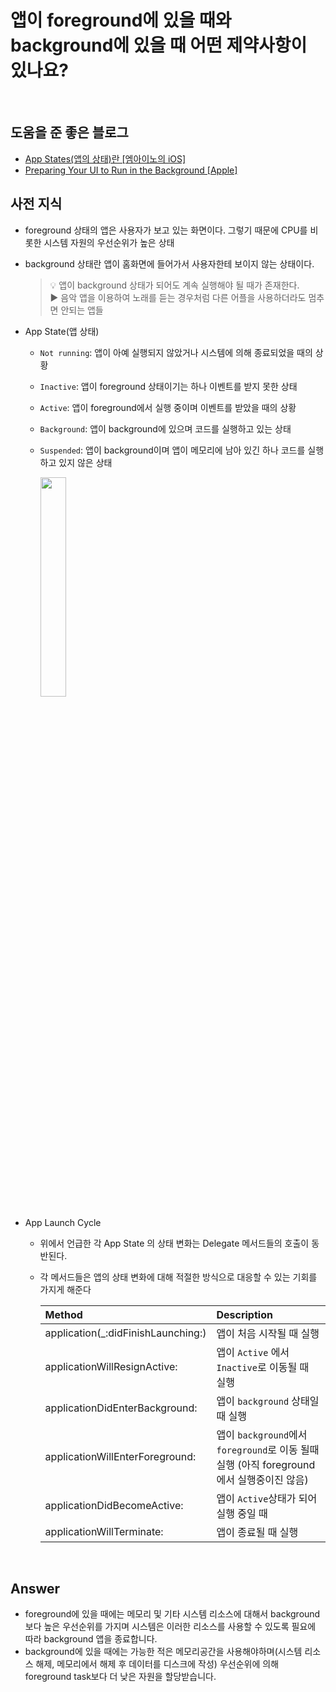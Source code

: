 # 앱이 foreground에 있을 때와 background에 있을 때 어떤 제약사항이 있나요?


<br>

## 도움을 준 좋은 블로그
* [App States(앱의 상태)란 [엠아이노의 iOS]](https://minosaekki.tistory.com/16)
* [Preparing Your UI to Run in the Background [Apple]](https://developer.apple.com/documentation/uikit/app_and_environment/scenes/preparing_your_ui_to_run_in_the_background)


## 사전 지식
* foreground 상태의 앱은 사용자가 보고 있는 화면이다. 그렇기 때문에 CPU를 비롯한 시스템 자원의 우선순위가 높은 상태
* background 상태란 앱이 홈화면에 들어가서 사용자한테 보이지 않는 상태이다. 
    > 💡 앱이 background 상태가 되어도 계속 실행해야 될 때가 존재한다.  
    > ▶️ 음악 앱을 이용하여 노래를 듣는 경우처럼 다른 어플을 사용하더라도 멈추면 안되는 앱들

* App State(앱 상태)
    * `Not running`: 앱이 아예 실행되지 않았거나 시스템에 의해 종료되었을 때의 상황
    * `Inactive`: 앱이 foreground 상태이기는 하나 이벤트를 받지 못한 상태
    * `Active`: 앱이 foreground에서 실행 중이며 이벤트를 받았을 때의 상황
    * `Background`: 앱이 background에 있으며 코드를 실행하고 있는 상태
    * `Suspended`: 앱이 background이며 앱이 메모리에 남아 있긴 하나 코드를 실행하고 있지 않은 상태
        
        <img width=30% src=https://user-images.githubusercontent.com/42789819/112316844-d34bd700-8cee-11eb-8e31-2925e98b1231.png>

* App Launch Cycle
    * 위에서  언급한 각 App State 의 상태 변화는 Delegate 메서드들의 호출이 동반된다.
    * 각 메서드들은 앱의 상태 변화에 대해 적절한 방식으로 대응할 수 있는 기회를 가지게 해준다

        |Method|Description|
        |:----|:----|
        |application(_:didFinishLaunching:)|앱이 처음 시작될 때 실행|
        |applicationWillResignActive: |앱이 `Active` 에서 `Inactive`로 이동될 때 실행|
        |applicationDidEnterBackground: |앱이 `background` 상태일 때 실행|
        |applicationWillEnterForeground: |앱이 `background`에서 `foreground`로 이동 될때 실행 (아직 foreground에서 실행중이진 않음)|
        |applicationDidBecomeActive: |앱이 `Active`상태가 되어 실행 중일 때|
        |applicationWillTerminate: |앱이 종료될 때 실행|


<br>

## Answer
* foreground에 있을 때에는 메모리 및 기타 시스템 리소스에 대해서 background보다 높은 우선순위를 가지며 시스템은 이러한 리소스를 사용할 수 있도록 필요에 따라 background 앱을 종료합니다.
* background에 있을 때에는 가능한 적은 메모리공간을 사용해야하며(시스템 리소스 해제, 메모리에서 해제 후 데이터를 디스크에 작성) 우선순위에 의해 foreground task보다 더 낮은 자원을 할당받습니다.


<br>
<br>

